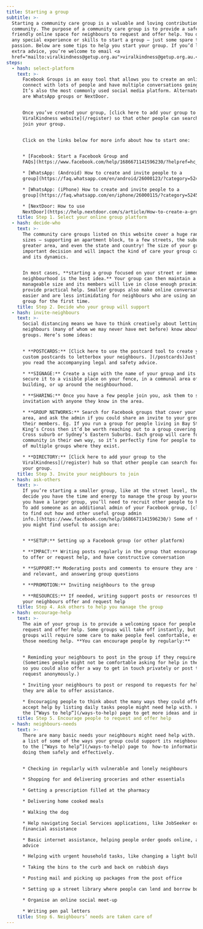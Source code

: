 ```yaml
---
title: Starting a group
subtitle: >-
  Starting a community care group is a valuable and loving contribution to your
  community. The purpose of a community care group is to provide a safe and
  friendly online space for neighbours to request and offer help. You don’t need
  any special experience or skills to start a group — just some spare time and
  passion. Below are some tips to help you start your group. If you’d like any
  extra advice, you’re welcome to email <a
  href="mailto:viralkindness@getup.org.au">viralkindness@getup.org.au.</a>
steps:
  - hash: select-platform
    text: >-
      Facebook Groups is an easy tool that allows you to create an online group,
      connect with lots of people and have multiple conversations going at once.
      It’s also the most commonly used social media platform. Alternate options
      are WhatsApp groups or NextDoor.


      Once you’ve created your group, [click here to add your group to the
      ViralKindness website](/register) so that other people can search for and
      join your group.


      Click on the links below for more info about how to start one:


      * [Facebook: Start a Facebook Group and
      FAQs](https://www.facebook.com/help/1686671141596230/?helpref=hc_fnav)

      * [WhatsApp: (Android) How to create and invite people to a
      group](https://faq.whatsapp.com/en/android/26000123/?category=5245251)

      * [WhatsApp: (iPhone) How to create and invite people to a
      group](https://faq.whatsapp.com/en/iphone/26000115/?category=5245251)

      * [NextDoor: How to use
      NextDoor](https://help.nextdoor.com/s/article/How-to-create-a-group?language=en_AU)
    title: Step 1. Select your online group platform
  - hash: decide-who
    text: >-
      The community care groups listed on this website cover a huge range of
      sizes — supporting an apartment block, to a few streets, the suburb,
      greater area, and even the state and country! The size of your group is an
      important decision and will impact the kind of care your group can offer
      and its dynamics.


      In most cases, **starting a group focused on your street or immediate
      neighbourhood is the best idea.** Your group can then maintain a
      manageable size and its members will live in close enough proximity to
      provide practical help. Smaller groups also make online conversation
      easier and are less intimidating for neighbours who are using an online
      group for the first time.
    title: Step 2. Decide who your group will support
  - hash: invite-neighbours
    text: >-
      Social distancing means we have to think creatively about letting our
      neighbours (many of whom we may never have met before) know about our
      groups. Here’s some ideas:


      * **POSTCARDS:** [Click here to use the postcard tool to create your own
      custom postcards to letterbox your neighbours. ](/postcards)Just make sure
      you read the accompanying legal and safety advice.

      * **SIGNAGE:** Create a sign with the name of your group and its URL, and
      secure it to a visible place on your fence, in a communal area of your
      building, or up around the neighbourhood.

      * **SHARING:** Once you have a few people join you, ask them to share the
      invitation with anyone they know in the area.

      * **GROUP NETWORKS:** Search for Facebook groups that cover your larger
      area, and ask the admin if you could share an invite to your group with
      their members. Eg. If you run a group for people living in Bay Street,
      King’s Cross then it’d be worth reaching out to a group covering Kings
      Cross suburb or Sydney’s Eastern Suburbs. Each group will care for their
      community in their own way, so it’s perfectly fine for people to be part
      of multiple groups where they exist.

      * **DIRECTORY:** [Click here to add your group to the
      ViralKindness](/register) hub so that other people can search for and join
      your group.
    title: Step 3. Invite your neighbours to join
  - hash: ask-others
    text: >-
      If you’re starting a smaller group, like at the street level, then you may
      decide you have the time and energy to manage the group by yourself. If
      you have a larger group, you’ll need to recruit other people to help you.
      To add someone as an additional admin of your Facebook group, [click here
      to find out how and other useful group admin
      info.](https://www.facebook.com/help/1686671141596230/) Some of the roles
      you might find useful to assign are:


      * **SETUP:** Setting up a Facebook group (or other platform)

      * **IMPACT:** Writing posts regularly in the group that encourage people
      to offer or request help, and have constructive conversation

      * **SUPPORT:** Moderating posts and comments to ensure they are friendly
      and relevant, and answering group questions

      * **PROMOTION:** Inviting neighbours to the group

      * **RESOURCES:** If needed, writing support posts or resources that help
      your neighbours offer and request help
    title: Step 4. Ask others to help you manage the group
  - hash: encourage-help
    text: >-
      The aim of your group is to provide a welcoming space for people to
      request and offer help. Some groups will take off instantly, but most
      groups will require some care to make people feel comfortable, especially
      those needing help. **You can encourage people by regularly:**


      * Reminding your neighbours to post in the group if they require help.
      (Sometimes people might not be comfortable asking for help in the group,
      so you could also offer a way to get in touch privately or post their
      request anonymously.)

      * Inviting your neighbours to post or respond to requests for help when
      they are able to offer assistance.

      * Encouraging people to think about the many ways they could offer and
      accept help by listing daily tasks people might need help with. Head to
      the [“Ways to help”](/ways-to-help) page to get more ideas and info.
    title: Step 5. Encourage people to request and offer help
  - hash: neighbours-needs
    text: >-
      There are many basic needs your neighbours might need help with. Below is
      a list of some of the ways your group could support its neighbours. Head
      to the [“Ways to help”](/ways-to-help) page to  how-to information about
      doing them safely and effectively.


      * Checking in regularly with vulnerable and lonely neighbours

      * Shopping for and delivering groceries and other essentials

      * Getting a prescription filled at the pharmacy

      * Delivering home cooked meals

      * Walking the dog

      * Help navigating Social Services applications, like JobSeeker or
      financial assistance

      * Basic internet assistance, helping people order goods online, and tech
      advice

      * Helping with urgent household tasks, like changing a light bulb

      * Taking the bins to the curb and back on rubbish days

      * Posting mail and picking up packages from the post office

      * Setting up a street library where people can lend and borrow books

      * Organise an online social meet-up

      * Writing pen pal letters
    title: Step 6. Neighbours’ needs are taken care of
---
```


